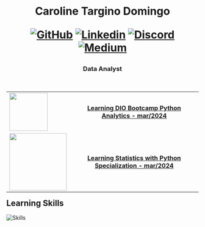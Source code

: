 <h1 align="center"> Caroline Targino Domingo

[![GitHub](https://img.shields.io/badge/GitHub-100000?style=for-the-badge&logo=github&logoColor=white)](https://github.com/carolmingo) [![Linkedin](https://img.shields.io/badge/LinkedIn-0077B5?style=for-the-badge&logo=linkedin&logoColor=white)](https://www.linkedin.com/in/carol-targinodomingo/) [![Discord](https://img.shields.io/badge/Discord-7289DA?style=for-the-badge&logo=discord&logoColor=white)](https://discord.com/channels/@carol_targinodomingo) [![Medium](https://img.shields.io/badge/-Medium-%23000000?style=for-the-badge&logo=medium&logoColor=white)](https://medium.com/@carol-targinodomingo) 

</h1>
<h3 align="center"> Data Analyst </h3>
<br>

<table align="left">
    <tr>
        <td height="102px">
            <img src="https://hermes.dio.me/tracks/0136518c-68d6-4198-bdbe-6d982c3a1261.png" height="100px"> 
        <td height="102px">  
            <a href="https://web.dio.me/track/bootcamp-squadio"><h4 align="center">Learning DIO Bootcamp Python Analytics - mar/2024 </h4></a>
    </tr>
    <tr>
        <td height="102px">
            <img src="https://miro.medium.com/v2/resize:fit:720/format:webp/1*nXptoXWAiYrgd4QosyhUBg.png" width="150px"> 
        <td height="102px">  
            <a href="https://www.coursera.org/specializations/statistics-with-python"> <h4 align="center">Learning Statistics with Python Specialization - mar/2024 </h4></a>
    </tr>
</table>
<br>
<br>
<br>
<br>
<br>
<br>
<br>
<br>
<br>
<br>
<br>

## Learning Skills
![Skills](https://skillicons.dev/icons?i=git,python,aws,javascript,html,css,markdown)